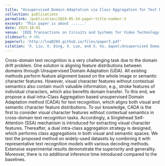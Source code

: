 ```yaml
---
title: "Unsupervised Domain Adaptation via Class Aggregation for Text Recognition"
collection: publications
permalink: /publication/2024-05-24-paper-title-number-3
excerpt: 'This paper is about ......'
date: 2023-10-01
venue: 'IEEE Transactions on Circuits and Systems for Video Technology'
slidesurl: # URL
paperurl: 'http://lxq0204.github.io/files/paper3.pdf'
citation: 'X. Liu, X. Ding, X. Luo, and X. Xu. &quot;Unsupervised Domain Adaptation via Class Aggregation for Text Recognition.&quot; <i>IEEE Transactions on Circuits and Systems for Video Technology</i>. vol. 33, no. 10, pp. 5617- 5630, 2023.'
---
```


Cross-domain text recognition is a very challenging task due to the domain drift problem. One solution is aligning feature distributions between domains through Unsupervised Domain Adaptation (UDA). All existing methods perform feature alignment based on the whole image or semantic character features. However, visual character features without contextual semantics also contain much valuable information, e.g., stroke features of individual characters, which also benefits domain transfer. To this end, we propose a dual intra-Class Aggregation based unsupervised Domain Adaptation method (CADA) for text recognition, which aligns both visual and semantic character feature distributions. To our knowledge, CADA is the first to consider visual character features without contextual semantics in cross-domain text recognition tasks. Accordingly, a Singlehead Self-Attention (SSA) mechanism is introduced for extracting visual character features. Thereafter, a dual intra-class aggregation strategy is designed, which performs class aggregations in both visual and semantic spaces. We test the proposed method on widely-used datasets by combining it with representative text recognition models with various decoding methods. Extensive experimental results demonstrate the superiority and generality. Moreover, there is no additional inference time introduced compared to the baselines.
